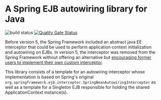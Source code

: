 # A Spring EJB autowiring library for Java

![build status](https://github.com/tnaskali/spring-ejb-autowiring/actions/workflows/maven.yml/badge.svg)
[![Quality Gate Status](https://sonarcloud.io/api/project_badges/measure?project=tnaskali_spring-ejb-autowiring&metric=alert_status)](https://sonarcloud.io/summary/new_code?id=tnaskali_spring-ejb-autowiring)

Before version 5, the Spring Framework included an abstract java EE interceptor that could be used to perform application context initialization and autowiring on EJBs. In version 5, the interceptor was removed from the Spring Framework without offering an alternative but [encouraging former users to implement their own custom interceptor](https://jira.spring.io/browse/SPR-16821).

This library consists of a template for an autowiring interceptor whose implementation is based on Spring's original ```org.springframework.ejb.interceptor.SpringBeanAutowiringInterceptor``` as well as a template for a Singleton EJB responsible for holding the shared ApplicationContext instance(s).
